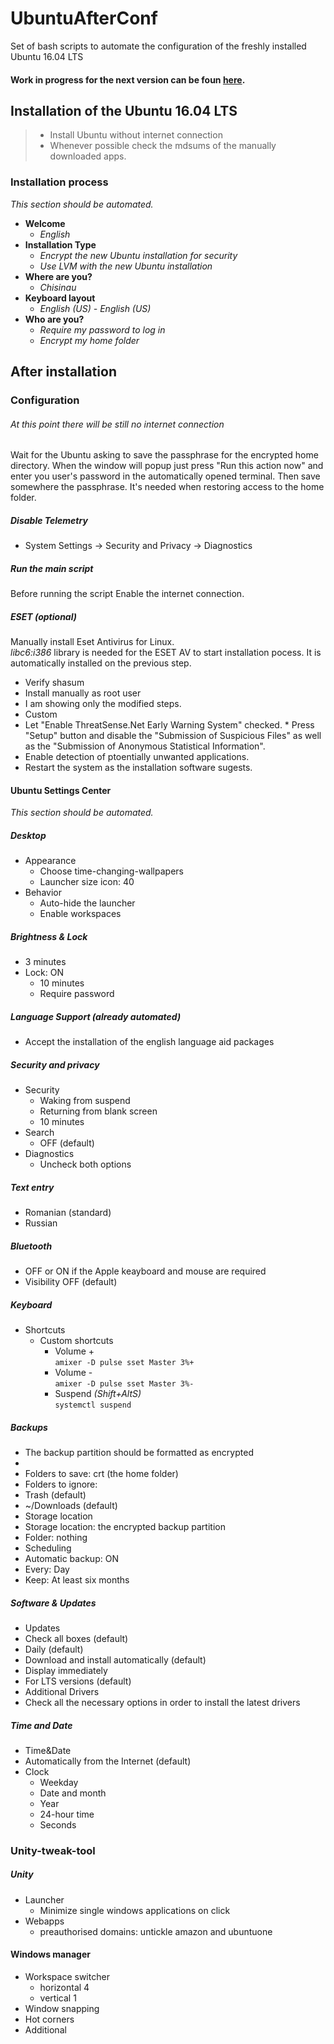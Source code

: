 # UbuntuAfterConf
Set of bash scripts to automate the configuration of the freshly installed Ubuntu 16.04 LTS

#### Work in progress for the next version can be foun [here](https://github.com/crtcji/UbuntuAfterConf/projects/1).

## Installation of the Ubuntu 16.04 LTS

> - Install Ubuntu without internet connection  
>- Whenever possible check the mdsums of the manually downloaded apps.

### Installation process  
_This section should be automated._  

- __Welcome__  
  - _English_
- __Installation Type__
  - _Encrypt the new Ubuntu installation for security_
  - _Use LVM with the new Ubuntu installation_
- __Where are you?__
    - _Chisinau_
- __Keyboard layout__
  - _English (US) - English (US)_
- __Who are you?__
  - _Require my password to log in_
  - _Encrypt my home folder_

## After installation
### Configuration
###### At this point there will be still no internet connection
Wait for the Ubuntu asking to save the passphrase for the encrypted home directory. When the window will popup just press "Run this action now" and enter you user's password in the automatically opened terminal. Then save somewhere the passphrase. It's needed when restoring access to the home folder.  

##### Disable Telemetry
- System Settings -> Security and Privacy -> Diagnostics

##### Run the main script
Before running the script Enable the internet connection.

##### ESET _(optional)_
Manually install Eset Antivirus for Linux.  
_libc6:i386_ library is needed for the ESET AV to start installation pocess. It is  automatically installed on the previous step.
  * Verify shasum
  * Install manually as root user
  * I am showing only the modified steps.
  * Custom
  * Let "Enable ThreatSense.Net Early Warning System" checked. * Press "Setup" button and disable the "Submission of Suspicious Files" as well as the "Submission of Anonymous Statistical Information".  
  * Enable detection of ptoentially unwanted applications.  
  * Restart the system as the installation software sugests.  


#### Ubuntu Settings Center
_This section should be automated._  

##### Desktop   
  * Appearance  
    * Choose time-changing-wallpapers  
    * Launcher size icon: 40
  * Behavior  
    * Auto-hide the launcher
    * Enable workspaces

##### Brightness & Lock
  * 3 minutes  
  * Lock: ON  
    * 10 minutes
    * Require password

##### Language Support (already automated)
  * Accept the installation of the english language aid packages  

##### Security and privacy
  * Security
    * Waking from suspend  
    * Returning from blank screen  
    * 10 minutes
  * Search  
    * OFF   (default)  
  * Diagnostics  
    * Uncheck both options   

##### Text entry
  * Romanian (standard)  
  * Russian  

##### Bluetooth
  * OFF or ON if the Apple keayboard and mouse are required  
  * Visibility OFF   (default)  

##### Keyboard
  * Shortcuts
    * Custom shortcuts  
      * Volume +  
        `amixer -D pulse sset Master 3%+`  
      * Volume -  
        `amixer -D pulse sset Master 3%-`    
      * Suspend _(Shift+AltS)_  
        `systemctl suspend`  

##### Backups  
  * The backup partition should be formatted as encrypted  
  * 
  * Folders to save: crt (the home folder)  
  * Folders to ignore:  
   * Trash (default)  
   * ~/Downloads (default)  
  * Storage location
   * Storage location: the encrypted backup partition  
   * Folder: nothing  
  * Scheduling  
   * Automatic backup: ON  
   * Every: Day  
   * Keep: At least six months  

##### Software & Updates  
  * Updates  
   * Check all boxes (default)  
   * Daily (default)  
   * Download and install automatically (default)  
   * Display immediately  
   * For LTS versions (default)  
  * Additional Drivers  
   * Check all the necessary options in order to install the latest drivers


##### Time and Date  
  * Time&Date  
   * Automatically from the Internet (default)  
  * Clock  
    * Weekday  
    * Date and month  
    * Year  
    * 24-hour time  
    * Seconds   


### Unity-tweak-tool
##### Unity
  * Launcher
    * Minimize single windows applications on click
  * Webapps
      * preauthorised domains: untickle amazon and ubuntuone

#### Windows manager
  * Workspace switcher
    * horizontal 4
    * vertical 1
  * Window snapping
  * Hot corners
  * Additional
